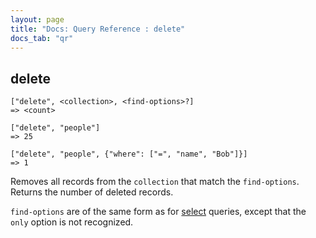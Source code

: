```yaml
---
layout: page
title: "Docs: Query Reference : delete"
docs_tab: "qr"
---
```


delete
------

    ["delete", <collection>, <find-options>?]
    => <count>
    
    ["delete", "people"]
    => 25
    
    ["delete", "people", {"where": ["=", "name", "Bob"]}]
    => 1
    
Removes all records from the `collection` that match the `find-options`. Returns the number of deleted records.

`find-options` are of the same form as for [select](/doc/queries/select.html) queries, except that the `only` option is not recognized.